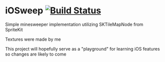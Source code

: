 # iOSweep [![Build Status](https://travis-ci.com/rayers96/iOSweep.svg?branch=master)](https://travis-ci.com/rayers96/iOSweep)
Simple minesweeper implementation utilizing SKTileMapNode from SpriteKit

Textures were made by me

This project will hopefully serve as a "playground" for learning iOS features so changes are likely to come
